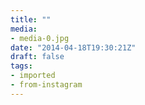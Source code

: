 ```yaml
---
title: ""
media:
- media-0.jpg
date: "2014-04-18T19:30:21Z"
draft: false
tags:
- imported
- from-instagram
---
```


